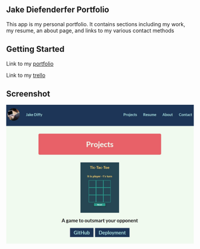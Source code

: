 ## Jake Diefenderfer Portfolio

This app is my personal portfolio. It contains sections including my work, my resume, an about page, and links to my various contact methods

## Getting Started

Link to my [portfolio](https://profound-brioche-1c198d.netlify.app/)

Link to my [trello](https://trello.com/b/OQez9BuG/portfolio-project)

## Screenshot

![snippet of portfolio](/assets/images/portfolio-snippet.jpg)
